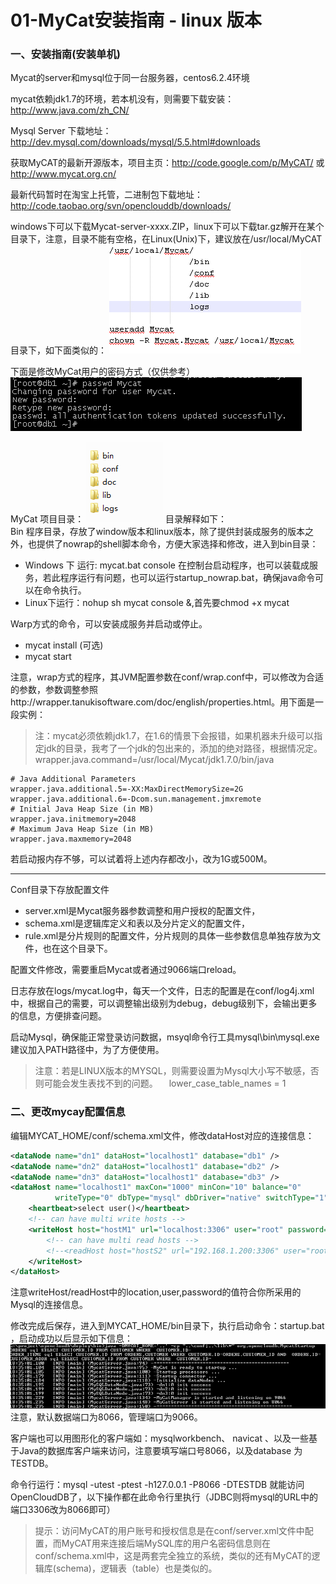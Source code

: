 # 01-MyCat安装指南 - linux 版本

### 一、安装指南(安装单机)
Mycat的server和mysql位于同一台服务器，centos6.2.4环境

mycat依赖jdk1.7的环境，若本机没有，则需要下载安装：http://www.java.com/zh_CN/

Mysql Server 下载地址：http://dev.mysql.com/downloads/mysql/5.5.html#downloads

获取MyCAT的最新开源版本，项目主页：http://code.google.com/p/MyCAT/ 或 http://www.mycat.org.cn/

最新代码暂时在淘宝上托管，二进制包下载地址：http://code.taobao.org/svn/openclouddb/downloads/

windows下可以下载Mycat-server-xxxx.ZIP，linux下可以下载tar.gz解开在某个目录下，注意，目录不能有空格，在Linux(Unix)下，建议放在/usr/local/MyCAT目录下，如下面类似的：
![dir_locate](./images/dir_locate.png)

下面是修改MyCat用户的密码方式（仅供参考）
![change_pwd](./images/change_pwd.png)

MyCat 项目目录：
![project_structure](./images/project_structure.png)
目录解释如下：    
Bin 程序目录，存放了window版本和linux版本，除了提供封装成服务的版本之外，也提供了nowrap的shell脚本命令，方便大家选择和修改，进入到bin目录：
- Windows 下 运行: mycat.bat  console 在控制台启动程序，也可以装载成服务，若此程序运行有问题，也可以运行startup_nowrap.bat，确保java命令可以在命令执行。
- Linux下运行：nohup sh  mycat  console &,首先要chmod +x mycat

Warp方式的命令，可以安装成服务并启动或停止。
- mycat install (可选)
- mycat start

注意，wrap方式的程序，其JVM配置参数在conf/wrap.conf中，可以修改为合适的参数，参数调整参照http://wrapper.tanukisoftware.com/doc/english/properties.html。用下面是一段实例：

> 注：mycat必须依赖jdk1.7，在1.6的情景下会报错，如果机器未升级可以指定jdk的目录，我考了一个jdk的包出来的，添加的绝对路径，根据情况定。
  wrapper.java.command=/usr/local/Mycat/jdk1.7.0/bin/java

```
# Java Additional Parameters
wrapper.java.additional.5=-XX:MaxDirectMemorySize=2G
wrapper.java.additional.6=-Dcom.sun.management.jmxremote
# Initial Java Heap Size (in MB)
wrapper.java.initmemory=2048
# Maximum Java Heap Size (in MB)
wrapper.java.maxmemory=2048
```
若启动报内存不够，可以试着将上述内存都改小，改为1G或500M。

---  
Conf目录下存放配置文件  
- server.xml是Mycat服务器参数调整和用户授权的配置文件，  
- schema.xml是逻辑库定义和表以及分片定义的配置文件，  
- rule.xml是分片规则的配置文件，分片规则的具体一些参数信息单独存放为文件，也在这个目录下。  

配置文件修改，需要重启Mycat或者通过9066端口reload。

日志存放在logs/mycat.log中，每天一个文件，日志的配置是在conf/log4j.xml中，根据自己的需要，可以调整输出级别为debug，debug级别下，会输出更多的信息，方便排查问题。

启动Mysql，确保能正常登录访问数据，msyql命令行工具mysql\bin\mysql.exe建议加入PATH路径中，为了方便使用。

> 注意：若是LINUX版本的MYSQL，则需要设置为Mysql大小写不敏感，否则可能会发生表找不到的问题。
　lower_case_table_names = 1

### 二、更改mycay配置信息
编辑MYCAT_HOME/conf/schema.xml文件，修改dataHost对应的连接信息：
```xml
<dataNode name="dn1" dataHost="localhost1" database="db1" />
<dataNode name="dn2" dataHost="localhost1" database="db2" />
<dataNode name="dn3" dataHost="localhost1" database="db3" />
<dataHost name="localhost1" maxCon="1000" minCon="10" balance="0"
          writeType="0" dbType="mysql" dbDriver="native" switchType="1"  slaveThreshold="100">
    <heartbeat>select user()</heartbeat>
    <!-- can have multi write hosts -->
    <writeHost host="hostM1" url="localhost:3306" user="root" password="123456">
        <!-- can have multi read hosts -->
        <!--<readHost host="hostS2" url="192.168.1.200:3306" user="root" password="xxx" />-->
    </writeHost>
</dataHost>
```
注意writeHost/readHost中的location,user,password的值符合你所采用的Mysql的连接信息。

修改完成后保存，进入到MYCAT_HOME/bin目录下，执行启动命令：startup.bat ，启动成功以后显示如下信息：
![mycat_start_info](./images/mycat_start_info.png)
注意，默认数据端口为8066，管理端口为9066。

客户端也可以用图形化的客户端如：mysqlworkbench、 navicat 、以及一些基于Java的数据库客户端来访问，注意要填写端口号8066，以及database 为TESTDB。

命令行运行：mysql -utest -ptest -h127.0.0.1 -P8066 -DTESTDB  就能访问OpenCloudDB了，以下操作都在此命令行里执行（JDBC则将mysql的URL中的端口3306改为8066即可）

> 提示：访问MyCAT的用户账号和授权信息是在conf/server.xml文件中配置，而MyCAT用来连接后端MySQL库的用户名密码信息则在conf/schema.xml中，这是两套完全独立的系统，类似的还有MyCAT的逻辑库(schema)，逻辑表（table）也是类似的。

